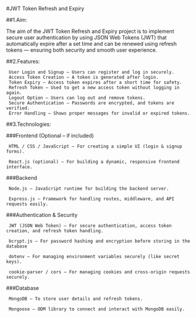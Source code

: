 
#JWT Token Refresh and Expiry


##1.Aim:


   The aim of the JWT Token Refresh and Expiry project is to implement secure user authentication by using JSON Web Tokens (JWT) that automatically expire after a set time and can be renewed using refresh tokens — ensuring both security and smooth user experience.

   
##2.Features:


     User Login and Signup – Users can register and log in securely.
     Access Token Creation – A token is generated after login.
     Token Expiry – Access token expires after a short time for safety.
     Refresh Token – Used to get a new access token without logging in again.
     Logout Option – Users can log out and remove tokens.
     Secure Authentication – Passwords are encrypted, and tokens are verified.
     Error Handling – Shows proper messages for invalid or expired tokens.
   

##3.Technologies:


   ###Frontend (Optional – if included)
   
     HTML / CSS / JavaScript – For creating a simple UI (login & signup forms).
     
     React.js (optional) – For building a dynamic, responsive frontend interface.
     
  ###Backend
  
     Node.js – JavaScript runtime for building the backend server.
     
     Express.js – Framework for handling routes, middleware, and API requests easily.
     
  ###Authentication & Security
  
     JWT (JSON Web Token) – For secure authentication, access token creation, and refresh token handling.
     
     bcrypt.js – For password hashing and encryption before storing in the database
     
     dotenv – For managing environment variables securely (like secret keys).
     
     cookie-parser / cors – For managing cookies and cross-origin requests securely.
     
  ###Database
  
     MongoDB – To store user details and refresh tokens.
     
     Mongoose – ODM library to connect and interact with MongoDB easily.
     

